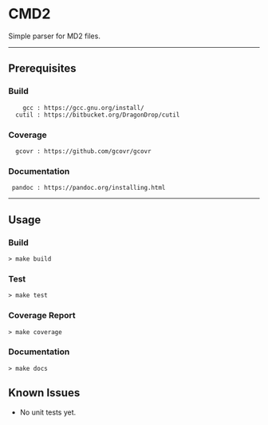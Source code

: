 # CMD2

Simple parser for MD2 files.

---

## Prerequisites

### Build
```
    gcc : https://gcc.gnu.org/install/
  cutil : https://bitbucket.org/DragonDrop/cutil
```
### Coverage
```
  gcovr : https://github.com/gcovr/gcovr
```
### Documentation
```
 pandoc : https://pandoc.org/installing.html
```

---

## Usage

### Build

`> make build`

### Test

`> make test`

### Coverage Report

`> make coverage`

### Documentation

`> make docs`

## Known Issues
- No unit tests yet.
